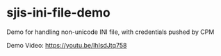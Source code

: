 # sjis-ini-file-demo
Demo for handling non-unicode INI file, with credentials pushed by CPM

Demo Video: https://youtu.be/lhIsdJtq758
